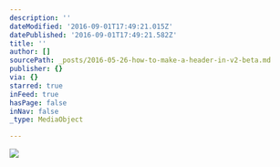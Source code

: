 ```yaml
---
description: ''
dateModified: '2016-09-01T17:49:21.015Z'
datePublished: '2016-09-01T17:49:21.582Z'
title: ''
author: []
sourcePath: _posts/2016-05-26-how-to-make-a-header-in-v2-beta.md
publisher: {}
via: {}
starred: true
inFeed: true
hasPage: false
inNav: false
_type: MediaObject

---
```

![](https://s3-us-west-2.amazonaws.com/the-grid-img/p/c469fd39dfa6901fb624d5a570eba47e0f13c352.jpg)